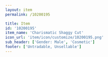 ```yaml
---
layout: item
permalink: /10200195

title: Item
id: '10200195'
item_name: 'Charismatic Shaggy Cut'
icon_url: 'item/icon/customize/10200195.png'
sub_header: ['Gender: Male', 'Cosmetic']
footer: ['Untradable, Unsellable']
---
```

